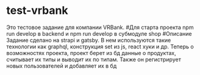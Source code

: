 # test-vrbank
Это тестовое задание для компании VRBank. 
#Для старта проекта
npm run develop в backend и npm run develop в субмодуле shop
#Описание
Задание сделано на strapi и gatsby. В нем используются такие технологии как graphql, конструкция set из js, react хуки и др. Теперь о возможностях проекта, проект берет из бд данные
о продуктах, считывает их типы и выводит их по типам. Также он регистрирует новых пользователей и добавляет их в бд 
